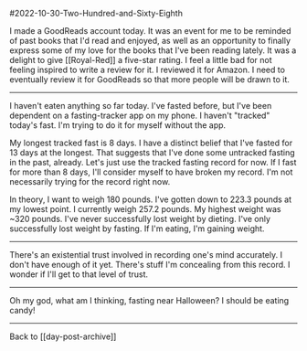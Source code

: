 #2022-10-30-Two-Hundred-and-Sixty-Eighth

I made a GoodReads account today.  It was an event for me to be reminded of past books that I'd read and enjoyed, as well as an opportunity to finally express some of my love for the books that I've been reading lately.  It was a delight to give [[Royal-Red]] a five-star rating.  I feel a little bad for not feeling inspired to write a review for it.  I reviewed it for Amazon.  I need to eventually review it for GoodReads so that more people will be drawn to it.

---
I haven't eaten anything so far today.  I've fasted before, but I've been dependent on a fasting-tracker app on my phone.  I haven't "tracked" today's fast.  I'm trying to do it for myself without the app.

My longest tracked fast is 8 days.  I have a distinct belief that I've fasted for 13 days at the longest.  That suggests that I've done some untracked fasting in the past, already.  Let's just use the tracked fasting record for now.  If I fast for more than 8 days, I'll consider myself to have broken my record.  I'm not necessarily trying for the record right now.

In theory, I want to weigh 180 pounds.  I've gotten down to 223.3 pounds at my lowest point.  I currently weigh 257.2 pounds.  My highest weight was ~320 pounds.  I've never successfully lost weight by dieting.  I've only successfully lost weight by fasting.  If I'm eating, I'm gaining weight.

---
There's an existential trust involved in recording one's mind accurately.  I don't have enough of it yet.  There's stuff I'm concealing from this record.  I wonder if I'll get to that level of trust.

---
Oh my god, what am I thinking, fasting near Halloween?  I should be eating candy!

---
Back to [[day-post-archive]]